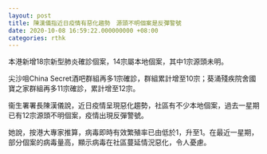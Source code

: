 ```yaml
---
layout: post
title: 陳漢儀指近日疫情有惡化趨勢　源頭不明個案是反彈警號
date: 2020-10-08 16:59:22.000000000 +08:00
categories: rthk
---
```


本港新增18宗新型肺炎確診個案，14宗屬本地個案，其中1宗源頭未明。

尖沙咀China Secret酒吧群組再多1宗確診，群組累計增至10宗；葵涌殘疾院舍國寶之家群組再多11宗確診，累計增至12宗。

衞生署署長陳漢儀說，近日疫情呈現惡化趨勢，社區有不少本地個案，過去一星期已有12宗源頭不明個案，疫情出現反彈警號。

她說，按港大專家推算，病毒即時有效繁殖率已由低於1，升至1。在最近一星期，部分個案的病毒量高，顯示病毒在社區蔓延情況惡化，令人憂慮。
